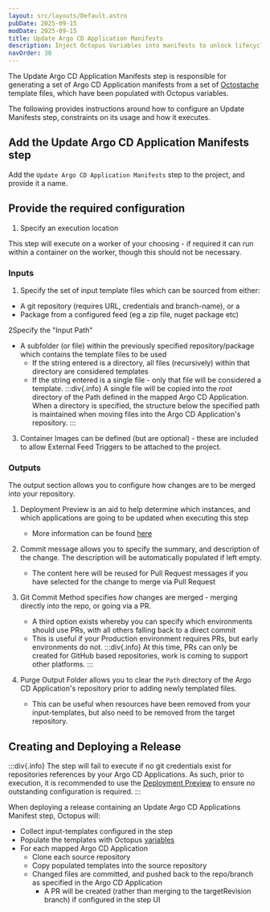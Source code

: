 ```yaml
---
layout: src/layouts/Default.astro
pubDate: 2025-09-15
modDate: 2025-09-15
title: Update Argo CD Application Manifests
description: Inject Octopus Variables into manifests to unlock lifecycle promotions
navOrder: 30
---
```


The Update Argo CD Application Manifests step is responsible for generating a set of Argo CD Application manifests from
a set of [Octostache](https://github.com/OctopusDeploy/Octostache) template files, which have been populated with Octopus variables.

The following provides instructions around how to configure an Update Manifests step, constraints on its usage and
how it executes.

## Add the Update Argo CD Application Manifests step
Add the `Update Argo CD Application Manifests` step to the project, and provide it a name.

## Provide the required configuration


1. Specify an execution location

This step will execute on a worker of your choosing - if required it can run within a container on the worker, though this should not be necessary.

### Inputs
1. Specify the set of input template files which can be sourced from either:
* A git repository (requires URL, credentials and branch-name), or a
* Package from a configured feed (eg a zip file, nuget package etc)

2Specify the "Input Path"
* A subfolder (or file) within the previously specified repository/package which contains the template files to be used
  * If the string entered is a directory, all files (recursively) within that directory are considered templates
  * If the string entered is a single file - only that file will be considered a template.
:::div{.info}
A single file will be copied into the _root_ directory of the Path defined in the mapped Argo CD Application.
When a directory is specified, the structure below the specified path is maintained when moving files into the Argo CD Application's repository.
:::
3. Container Images can be defined (but are optional) - these are included to allow External Feed Triggers to be attached to the project.

### Outputs
The output section allows you to configure how changes are to be merged into your repository.

1. Deployment Preview is an aid to help determine which instances, and which applications are going to be updated when executing this step
    * More information can be found [here](/docs/argo-cd/steps/deployment-preview)
2. Commit message allows you to specify the summary, and description of the change. The description will be automatically populated if left empty.
    * The content here will be reused for Pull Request messages if you have selected for the change to merge via Pull Request
3. Git Commit Method specifies _how_ changes are merged - merging directly into the repo, or going via a PR.
    * A third option exists whereby you can specify which environments should use PRs, with all others falling back to a direct commit
    * This is useful if your Production environment requires PRs, but early environments do not.
:::div{.info}
   At this time, PRs can only be created for GitHub based repositories, work is coming to support other platforms.
:::

4. Purge Output Folder allows you to clear the `Path` directory of the Argo CD Application's repository prior to adding newly templated files.
    * This can be useful when resources have been removed from your input-templates, but also need to be removed from the target repository.



## Creating and Deploying a Release
:::div{.info}
The step will fail to execute if no git credentials exist for repositories references by your Argo CD Applications.
As such, prior to execution, it is recommended to use the [Deployment Preview](/docs/argo-cd/steps/deployment-preview) to ensure
no outstanding configuration is required.
:::

When deploying a release containing an Update Argo CD Applications Manifest step, Octopus will:
* Collect input-templates configured in the step
* Populate the templates with Octopus [variables](/docs/best-practices/deployments/variables)
* For each mapped Argo CD Application
  * Clone each source repository
  * Copy populated templates into the source repository
  * Changed files are committed, and pushed back to the repo/branch as specified in the Argo CD Application
      * A PR will be created (rather than merging to the targetRevision branch) if configured in the step UI